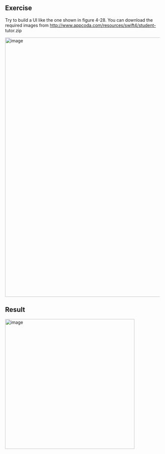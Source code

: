 ## Exercise

Try to build a UI like the one shown in figure 4-28. You can download the required images from http://www.appcoda.com/resources/swift4/student- tutor.zip

<img width="841" alt="image" src="https://github.com/user-attachments/assets/e764149e-7905-4f00-862b-dca6bfcb3a7f">


## Result

<img width="421" alt="image" src="https://github.com/user-attachments/assets/fd5fa4a3-e2cb-4852-9a32-209e2f6842d0">
